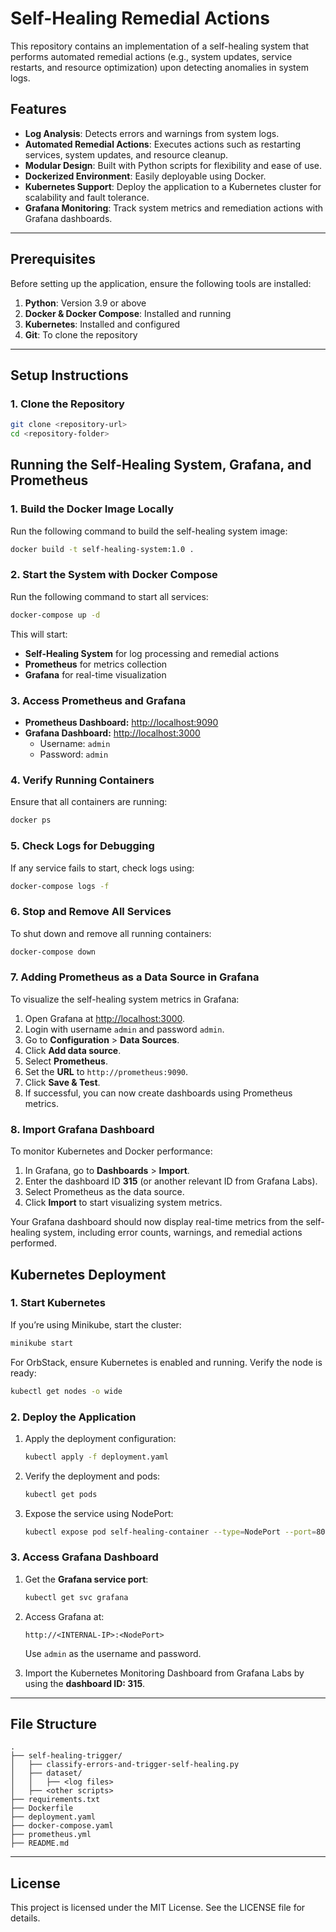 # Self-Healing Remedial Actions

This repository contains an implementation of a self-healing system that performs automated remedial actions (e.g., system updates, service restarts, and resource optimization) upon detecting anomalies in system logs.

## Features

- **Log Analysis**: Detects errors and warnings from system logs.
- **Automated Remedial Actions**: Executes actions such as restarting services, system updates, and resource cleanup.
- **Modular Design**: Built with Python scripts for flexibility and ease of use.
- **Dockerized Environment**: Easily deployable using Docker.
- **Kubernetes Support**: Deploy the application to a Kubernetes cluster for scalability and fault tolerance.
- **Grafana Monitoring**: Track system metrics and remediation actions with Grafana dashboards.

---

## Prerequisites

Before setting up the application, ensure the following tools are installed:

1. **Python**: Version 3.9 or above
2. **Docker & Docker Compose**: Installed and running
3. **Kubernetes**: Installed and configured
4. **Git**: To clone the repository

---

## Setup Instructions

### 1. Clone the Repository

```bash
git clone <repository-url>
cd <repository-folder>
```

## Running the Self-Healing System, Grafana, and Prometheus

### 1. **Build the Docker Image Locally**
Run the following command to build the self-healing system image:
```bash
docker build -t self-healing-system:1.0 .
```

### 2. **Start the System with Docker Compose**
Run the following command to start all services:
```bash
docker-compose up -d
```
This will start:
- **Self-Healing System** for log processing and remedial actions
- **Prometheus** for metrics collection
- **Grafana** for real-time visualization

### 3. **Access Prometheus and Grafana**
- **Prometheus Dashboard:** [http://localhost:9090](http://localhost:9090)
- **Grafana Dashboard:** [http://localhost:3000](http://localhost:3000)
  - Username: `admin`
  - Password: `admin`

### 4. **Verify Running Containers**
Ensure that all containers are running:
```bash
docker ps
```

### 5. **Check Logs for Debugging**
If any service fails to start, check logs using:
```bash
docker-compose logs -f
```

### 6. **Stop and Remove All Services**
To shut down and remove all running containers:
```bash
docker-compose down
```

### 7. **Adding Prometheus as a Data Source in Grafana**
To visualize the self-healing system metrics in Grafana:
1. Open Grafana at [http://localhost:3000](http://localhost:3000).
2. Login with username `admin` and password `admin`.
3. Go to **Configuration** > **Data Sources**.
4. Click **Add data source**.
5. Select **Prometheus**.
6. Set the **URL** to `http://prometheus:9090`.
7. Click **Save & Test**.
8. If successful, you can now create dashboards using Prometheus metrics.

### 8. **Import Grafana Dashboard**
To monitor Kubernetes and Docker performance:
1. In Grafana, go to **Dashboards** > **Import**.
2. Enter the dashboard ID **315** (or another relevant ID from Grafana Labs).
3. Select Prometheus as the data source.
4. Click **Import** to start visualizing system metrics.

Your Grafana dashboard should now display real-time metrics from the self-healing system, including error counts, warnings, and remedial actions performed.

## Kubernetes Deployment

### 1. Start Kubernetes

If you’re using Minikube, start the cluster:

```bash
minikube start
```

For OrbStack, ensure Kubernetes is enabled and running. Verify the node is ready:

```bash
kubectl get nodes -o wide
```

### 2. Deploy the Application

1. Apply the deployment configuration:

   ```bash
   kubectl apply -f deployment.yaml
   ```

2. Verify the deployment and pods:

   ```bash
   kubectl get pods
   ```

3. Expose the service using NodePort:

   ```bash
   kubectl expose pod self-healing-container --type=NodePort --port=80
   ```

### 3. Access Grafana Dashboard

1. Get the **Grafana service port**:

   ```bash
   kubectl get svc grafana
   ```

2. Access Grafana at:

   ```
   http://<INTERNAL-IP>:<NodePort>
   ```

   Use `admin` as the username and password.

3. Import the Kubernetes Monitoring Dashboard from Grafana Labs by using the **dashboard ID: 315**.

---

## File Structure

```
.
├── self-healing-trigger/
│   ├── classify-errors-and-trigger-self-healing.py
│   ├── dataset/
│   │   ├── <log files>
│   ├── <other scripts>
├── requirements.txt
├── Dockerfile
├── deployment.yaml
├── docker-compose.yaml
├── prometheus.yml
├── README.md
```

---

## License

This project is licensed under the MIT License. See the LICENSE file for details.

